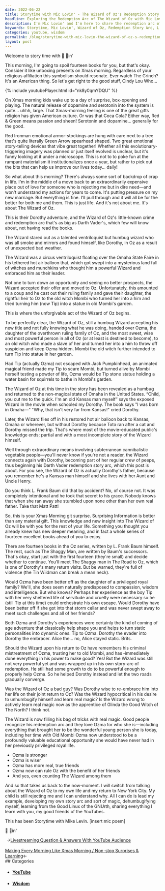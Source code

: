 ```yaml
---
date: 2022-06-22
title: Storytime with Mic Lovin' - The Wizard of Oz's Redemption Story Arc
headline: Exploring the Redemption Arc of The Wizard of Oz with Mic Lovin'
description: I'm Mic Lovin' and I'm here to share the redemption arc of The Wizard of Oz from L. Frank Baum's fourteen-book series. Join me as I explore how Dorothy and Ozma's coming of age adventures shape them into dynamic personalities, while The Wizard learns real magic from Glinda the Good Witch of The North. Follow my journey as I create my own story arc and learn from the Good Linux of the GNUrth.
keywords: Storytime, Mic Lovin', Wizard of Oz, Redemption Story Arc, L. Frank Baum, Coming of Age, Dynamic Personalities, Glinda the Good Witch, Ozma, Dorothy, Omaha, United States, Real Magic, Strength, Wisdom, True Friends, YouTube, Lead by Example, Good Linux, GNUrth
categories: youtube, wisdom
permalink: /blog/storytime-with-mic-lovin-the-wizard-of-oz-s-redemption-story-arc/
layout: post
---
```



Welcome to story time with  🎤 💙in'

This morning, I'm going to spoil fourteen books for you, but that's okay.
Consider it like unboxing presents on Xmas morning. Regardless of your
religious affiliation this symbolism should resonate. Ever watch The Grinch?
It's an American thing. So let's get right to the good stuff, Cindy Lou Who…

{% include youtubePlayer.html id="nk8y0qmYDQU" %}

On Xmas morning kids wake up to a day of surprise, box-opening and playing. The
natural release of dopamine and serotonin into the system is quite… uhhh,
large.  That Xmas-morning feeling is one of the great gifts religion has given
American culture. Or was that Coca Cola? Either way, Red & Green means passion
and sheen! Serotonin and dopamine… generally for the good.

Red Ironman emotional armor-stockings are hung with care next to a tree that's
quite literally Green Arrow spearhead shaped. Two great emotional story-telling
devices that vibe great together! Whether all this evolutionary-triggering
imagery was planned or just itself evolved is unclear, but it's funny looking
at it under a microscope. This is not to to poke fun at the rampant materialism
it institutionalizes once a year, but rather to pick out the bits that can help
us improve our lives today… daily!

So what about this morning? There's always some sort of backdrop of crap in
life. I'm in the middle of a move back to an extraordinarily expensive place
out of love for someone who is rejecting me but in dire need—and won't
understand my actions for years to come. It's putting pressure on my new
marriage. But everything is fine. I'll pull through and it will all be for the
better for both me and them. This is just life. And it's not about me. It's
about The Wizard of Oz.

This is their Dorothy adventure, and the Wizard of Oz's little-known crime and
redemption arc that's as big as Darth Vader's, which few will know about, not
having read the books.

The Wizard stared out as a talented ventriloquist but humbug wizard who was all
smoke and mirrors and found himself, like Dorothy, in Oz as a result of
unexpected bad weather.

The Wizard was a circus ventriloquist floating over the Omaha State Faire in
his tethered hot air balloon that, which got swept into a mysterious land full
of witches and munchkins who thought him a powerful Wizard and embraced him as
their leader.

Not one to turn down an opportunity and seeing no better prospects, the Wizard
accepted their offer and moved to Oz. Unfortunately, this amounted to a coup
and he cast out their ruling family and gave their daughter, the rightful heir
to Oz to the old witch Mombi who turned her into a him and tried turning him
(now Tip) into a statue in old Mombi's garden.

This is where the unforgivable act of the Wizard of Oz begins.

To be perfectly clear, the Wizard of Oz, still a humbug Wizard accepting his
new title and not fully knowing what he was doing, handed over Ozma, the
daughter of the overthrown ruling family of Oz, and the most sweet, wise and
most powerful person in all of Oz (or at least is destined to become), to an
old witch who made a slave of her and turned her into a him to throw off
suspicion and keep Ozma hidden. Mombi the old witch further intended to turn
Tip into statue in her garden.

Had Tip (actually Ozma) not escaped with Jack Pumpkinhead, an animated magical
friend made my Tip to scare Mombi, but turned alive by Mombi herself testing a
powder of life, Ozma would be Tip stone statue holding a water basin for
squirrels to bathe in Mombi's garden.

The Wizard of Oz at this time in the story has been revealed as a humbug and
returned to the non-magical state of Omaha in the United States. “Child, you
cut me to the quick. I'm an old Kansas man myself” says the exposed Wizard in
the movie when schooled my Dorothy. The book says "I was born in Omaha—"  "Why,
that isn't very far from Kansas!" cried Dorothy.

Later, the Wizard flies off in his restored hot air balloon back to Kansas,
Omaha or wherever, but without Dorothy because Toto ran after a cat and Dorothy
missed the trip. That's where most of the movie-educated public's knowledge
ends; partial and with a most incomplete story of the Wizard himself.

Well through extraordinary means involving subterranean cannibalistic vegetable
people—you'll never know if you're not a reader, the Wizard connects again with
Dorothy, becoming part of her regular crew of peeps, thus beginning his Darth
Vader redemption story arc, which this post is about. For you see, the Wizard
of Oz is actually Dorothy's father, because you remember he's a Kansas man
himself and she lives with her Aunt and Uncle Henry.

Do you think L. Frank Baum did that by accident? No, of course not. It was
completely intentional and he took that secret to his grace. Nobody knows that
when she ran away she stumbled upon none other than her own real father. Take
that Matt Patt!

So, this is your Xmas Morning git surprise. Surprising Information is better
than any material gift. This knowledge and new insight into The Wizard of Oz
will be with you for the rest of your life. Something you thought you already
knew has new deeper meaning, and in fact a whole series of fourteen excellent
books ahead of you to enjoy.

There are fourteen books in the Oz series, written by L. Frank Baum himself.
The rest, such as The Shaggy Man, are written by Baum's successors. That's
okay, start just with the first fourteen (they're small) and decide whether to
continue. You'll meet The Shaggy man in The Road to Oz, which is one of
Dorothy's many return visits. But be warned, they're full of violence (the Tin
Wiidman can break a mean neck).

Would Ozma have been better off as the daughter of a privileged royal family?
We'll, she does seem naturally predisposed to compassion, wisdom and
intelligence. But who knows? Perhaps her experience as the boy Tip with her
very sheltered life of servitude and cruelty were necessary so he (still Tip at
this time) could orchestrate his own escape. Would Dorothy have been better off
if she got into that storm cellar and was never swept away to meet such
challenges and all of her friends?

Both Ozma and Dorothy's experiences were certainly the kind of coming of age
adventure that classically help shape you and helps to turn static
personalities into dynamic ones. Tip to Ozma. Dorothy the evader into Dorothy
the embracer. Alice the… no, Alice stayed static. Brits.

Should the Wizard upon his return to Oz have remembers his criminal
mistreatment of Ozma, trusting her to old Mombi, and has ‑immediately done
everything in his power to make good? Yes! But the Wizard was still not very
powerful yet and was wrapped up in his own story-arc of redemption.  He still
had some growth to do to be powerful enough to properly help Ozma. So he helped
Dorothy instead and let the two roads gradually converge.

Was the Wizard of Oz a bad guy? Was Dorothy wise to re-embrace him into her
life on their joint return to Oz? Was the Wizard hypocritical in his desire to
unhumbugify himself and learn real magic? Is the Wizard wrong to actively learn
real magic now as the apprentice of Glinda the Good Witch of The North? I think
not.

The Wizard is now filling his bag of tricks with real magic. Good people
recognize his redemption arc and they love Ozma for who she is—including
everything that brought her to be the wonderful young person she is today,
including her time with Old Mombi Ozma now understood to be a profoundly
valuable educational opportunity she would have never had in her previously
privileged royal life.

- Ozma is stronger
- Ozma is wiser
- Ozma has more real, true friends
- Ozma now can rule Oz with the benefit of her friends
- And yes, even counting The Wizard among them

And so that takes us back to the now-moment. I will switch from talking about
the Wizard of Oz to my own life and my return to New York City. My child is
still rejecting me and I can understand why. All I can do is lead my example,
developing my own story arc and sort of magic, dehumbugifying myself, learning
from the Good Linux of the GNUrth, sharing everything I learn with you, my good
friends of the YouTubes.

This has been Storytime with Mike Levin. [insert mic poem]

🎤 💙in'


<div class="post-nav"><div class="post-nav-prev"><span class="arrow">&nbsp;&rarr;</span><a href="/blog/livestreaming-question-answers-with-youtube-audience/">Livestreaming Question & Answers With YouTube Audience</a></div> &nbsp; <div class="post-nav-next"><a href="/blog/making-every-morning-like-xmas-morning-non-stop-surprises-learning/">Making Every Morning Like Xmas Morning / Non-stop Surprises & Learning</a><span class="arrow">&larr;&nbsp;</span></div></div>
## Categories

<ul>
<li><h4><a href='/youtube/'>YouTube</a></h4></li>
<li><h4><a href='/wisdom/'>Wisdom</a></h4></li></ul>